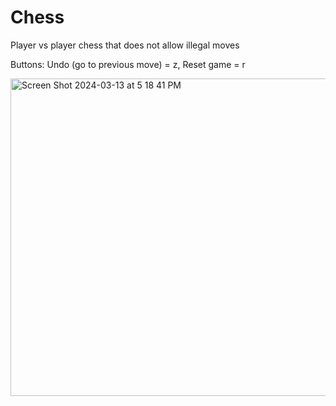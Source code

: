 # Chess
Player vs player chess that does not allow illegal moves

Buttons: Undo (go to previous move) = z, Reset game = r

<img width="508" alt="Screen Shot 2024-03-13 at 5 18 41 PM" src="https://github.com/adamchouman/chess/assets/113289395/7e7ed84c-1962-4d74-8720-382c611646f6">
